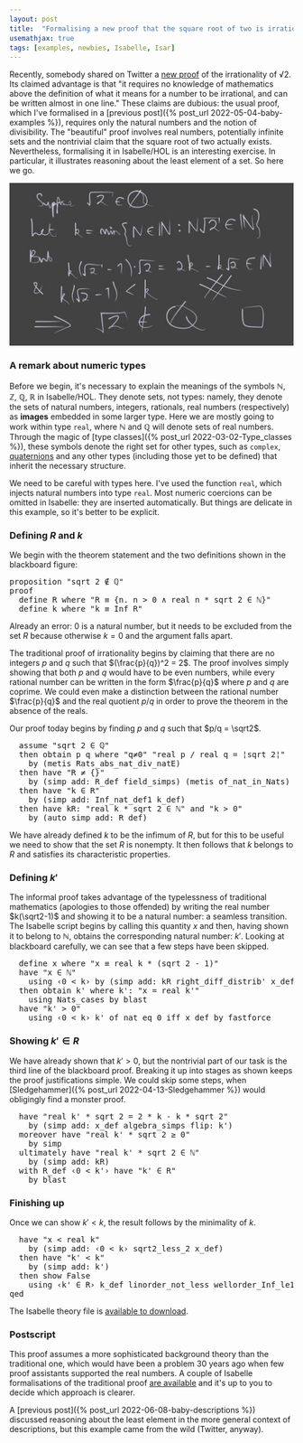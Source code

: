 ```yaml
---
layout: post
title:  "Formalising a new proof that the square root of two is irrational"
usemathjax: true 
tags: [examples, newbies, Isabelle, Isar]
---
```


Recently, somebody shared on Twitter a 
[new proof](https://theapproximatepresent.tumblr.com/post/51484587425/a-favourite-proof-of-mine-first-demonstrated-to) 
of the irrationality of √2. Its claimed advantage is that "it requires no knowledge of mathematics above the definition of what it means for a number to be irrational, and can be written almost in one line." 
These claims are dubious: the 
usual proof, which I've formalised in a [previous post]({% post_url 2022-05-04-baby-examples %}),
requires only the natural numbers and 
the notion of divisibility.
The "beautiful" proof involves real numbers, 
potentially infinite sets and the nontrivial claim that the square root of two actually exists. 
Nevertheless, formalising it in Isabelle/HOL is an interesting exercise.
In particular, it illustrates reasoning about the least element of a set. So here we go.

<img src="/images/sqrt2-figure.jpg" alt="beautiful proof that sqrt 2 is irrational" width="800"/>

### A remark about numeric types

Before we begin, it's necessary to explain the meanings of the symbols ℕ, ℤ, ℚ, ℝ
in Isabelle/HOL. They denote sets, not types: namely, they denote the sets of natural numbers,
integers, rationals, real numbers (respectively) as **images** embedded in some larger type.
Here we are mostly going to work within type `real`, where ℕ and ℚ 
will denote sets of real numbers. Through the magic of [type classes]({% post_url 2022-03-02-Type_classes %}), 
these symbols denote the right set for other types, such as `complex`, 
[quaternions](https://www.isa-afp.org/entries/Quaternions.html)
and any other types (including those yet to be defined) that inherit the necessary structure.

We need to be careful with types here. I've used the function `real`, which injects natural numbers into type `real`. Most numeric coercions can be omitted in Isabelle:
they are inserted automatically. 
But things are delicate in this example, so it's better to be explicit.


### Defining $R$ and $k$

We begin with the theorem statement and the two definitions shown in the blackboard figure:

<pre class="source">
<span class="keyword1 command">proposition</span> <span class="quoted"><span class="quoted"><span>"</span>sqrt</span> <span class="numeral">2</span> <span class="main">∉</span></span> <span class="main">ℚ</span><span>"</span><span>
</span><span class="keyword1 command">proof</span><span>
  </span><span class="keyword3 command">define</span> <span class="skolem skolem">R</span> <span class="keyword2 keyword">where</span> <span class="quoted"><span class="quoted"><span>"</span><span class="skolem">R</span> <span class="main">≡</span> <span class="main">{</span><span class="bound">n</span><span class="main">.</span> <span class="bound">n</span> <span class="main">&gt;</span></span> <span class="main">0</span></span> <span class="main">∧</span> real <span class="bound">n</span> <span class="main">*</span> sqrt <span class="numeral">2</span> <span class="main">∈</span> <span class="main">ℕ</span><span class="main">}</span><span>"</span><span>
  </span><span class="keyword3 command">define</span> <span class="skolem skolem">k</span> <span class="keyword2 keyword">where</span> <span class="quoted"><span class="quoted"><span>"</span><span class="skolem">k</span> <span class="main">≡</span> Inf</span> <span class="skolem">R</span><span>"</span></span>
</pre>

Already an error: 0 is a natural number,
but it needs to be excluded from the set $R$ because otherwise $k=0$
and the argument falls apart.

The traditional proof of irrationality begins by claiming
that there are no integers $p$ and $q$ such that $(\frac{p}{q})^2 = 2$.
The proof involves simply showing that both $p$ and $q$ would have to be even numbers,
while every rational number can be written in the form $\frac{p}{q}$ where $p$ and $q$ 
are coprime.
We could even make a distinction between the rational number $\frac{p}{q}$
and the real quotient $p/q$ in order to prove the theorem in the absence of the reals.

Our proof today begins by finding $p$ and $q$ such that $p/q = \sqrt2$.

<pre class="source">
  <span class="keyword3 command">assume</span> <span class="quoted"><span class="quoted"><span>"</span>sqrt</span> <span class="numeral">2</span> <span class="main">∈</span></span> <span class="main">ℚ</span><span>"</span><span>
  </span><span class="keyword1 command">then</span> <span class="keyword3 command">obtain</span> <span class="skolem skolem">p</span> <span class="skolem skolem">q</span> <span class="keyword2 keyword">where</span> <span class="quoted"><span class="quoted"><span>"</span><span class="skolem">q</span><span class="main">≠</span></span><span class="main">0</span></span><span>"</span> <span class="quoted"><span class="quoted"><span>"</span>real</span> <span class="skolem">p</span> <span class="main">/</span></span> real <span class="skolem">q</span> <span class="main">=</span> <span class="main">¦</span>sqrt <span class="numeral">2</span><span class="main">¦</span><span>"</span><span>
    </span><span class="keyword1 command">by</span> <span class="main">(</span><span class="operator">metis</span> Rats_abs_nat_div_natE<span class="main">)</span><span>
  </span><span class="keyword1 command">then</span> <span class="keyword1 command">have</span> <span class="quoted"><span class="quoted"><span>"</span><span class="skolem">R</span> <span class="main">≠</span></span> <span class="main">{}</span></span><span>"</span><span>
    </span><span class="keyword1 command">by</span> <span class="main">(</span><span class="operator">simp</span> <span class="quasi_keyword">add</span><span class="main main">:</span> R_def <span class="dynamic dynamic">field_simps</span><span class="main">)</span> <span class="main">(</span><span class="operator">metis</span> of_nat_in_Nats<span class="main">)</span><span>
  </span><span class="keyword1 command">then</span> <span class="keyword1 command">have</span> <span class="quoted"><span class="quoted"><span>"</span><span class="skolem">k</span> <span class="main">∈</span></span> <span class="skolem">R</span><span>"</span></span><span>
    </span><span class="keyword1 command">by</span> <span class="main">(</span><span class="operator">simp</span> <span class="quasi_keyword">add</span><span class="main main">:</span> Inf_nat_def1 k_def<span class="main">)</span><span>
  </span><span class="keyword1 command">then</span> <span class="keyword1 command">have</span> kR<span class="main">:</span> <span class="quoted"><span class="quoted"><span>"</span>real</span> <span class="skolem">k</span> <span class="main">*</span></span> sqrt <span class="numeral">2</span> <span class="main">∈</span> <span class="main">ℕ</span><span>"</span> <span class="keyword2 keyword">and</span> <span class="quoted"><span class="quoted"><span>"</span><span class="skolem">k</span> <span class="main">&gt;</span></span> <span class="main">0</span></span><span>"</span><span>
    </span><span class="keyword1 command">by</span> <span class="main">(</span><span class="operator">auto</span> <span class="quasi_keyword">simp</span> <span class="quasi_keyword">add</span><span class="main main">:</span> R_def<span class="main">)</span>
</pre>

We have already defined $k$ to be the infimum of $R$, but for this to be useful
we need to show that the set $R$ is nonempty. It then follows that
$k$ belongs to $R$ and satisfies its characteristic properties.

### Defining $k'$

The informal proof takes advantage of the typelessness of traditional mathematics
(apologies to those offended) by writing the real number $k(\sqrt2-1)$
and showing it to be a natural number: a seamless transition.
The Isabelle script begins by calling this quantity $x$ and then,
having shown it to belong to ℕ, obtains the corresponding natural number: $k'$.
Looking at blackboard carefully, we can see that a few steps have been skipped.

<pre class="source">
  <span class="keyword3 command">define</span> <span class="skolem skolem">x</span> <span class="keyword2 keyword">where</span> <span class="quoted"><span class="quoted"><span>"</span><span class="skolem">x</span> <span class="main">≡</span> real</span> <span class="skolem">k</span> <span class="main">*</span></span> <span class="main">(</span>sqrt <span class="numeral">2</span> <span class="main">-</span> <span class="main">1</span><span class="main">)</span><span>"</span><span>
  </span><span class="keyword1 command">have</span> <span class="quoted"><span class="quoted"><span>"</span><span class="skolem">x</span> <span class="main">∈</span></span> <span class="main">ℕ</span></span><span>"</span><span>
    </span><span class="keyword1 command">using</span> <span class="quoted"><span class="quoted"><span>‹</span><span class="main">0</span></span> <span class="main">&lt;</span></span> <span class="skolem">k</span><span>›</span> <span class="keyword1 command">by</span> <span class="main">(</span><span class="operator">simp</span> <span class="quasi_keyword">add</span><span class="main main">:</span> kR right_diff_distrib' x_def<span class="main">)</span><span>
  </span><span class="keyword1 command">then</span> <span class="keyword3 command">obtain</span> <span class="skolem skolem">k'</span> <span class="keyword2 keyword">where</span> k'<span class="main">:</span> <span class="quoted"><span class="quoted"><span>"</span><span class="skolem">x</span> <span class="main">=</span></span> real</span> <span class="skolem">k'</span><span>"</span><span>
    </span><span class="keyword1 command">using</span> Nats_cases <span class="keyword1 command">by</span> <span class="operator">blast</span><span>
  </span><span class="keyword1 command">have</span> <span class="quoted"><span class="quoted"><span>"</span><span class="skolem">k'</span> <span class="main">&gt;</span></span> <span class="main">0</span></span><span>"</span><span>
    </span><span class="keyword1 command">using</span> <span class="quoted"><span class="quoted"><span>‹</span><span class="main">0</span></span> <span class="main">&lt;</span></span> <span class="skolem">k</span><span>›</span> k' of_nat_eq_0_iff x_def <span class="keyword1 command">by</span> <span class="operator">fastforce</span>
</pre>

### Showing $k'\in R$

We have already shown that $k'>0$, but the nontrivial part of our task
is the third line of the blackboard proof. Breaking it up into stages as shown
keeps the proof justifications simple.
We could skip some steps, when [Sledgehammer]({% post_url 2022-04-13-Sledgehammer %}) 
would obligingly find a monster proof.

<pre class="source">
  <span class="keyword1 command">have</span> <span class="quoted"><span class="quoted"><span>"</span>real</span> <span class="skolem">k'</span> <span class="main">*</span></span> sqrt <span class="numeral">2</span> <span class="main">=</span> <span class="numeral">2</span> <span class="main">*</span> <span class="skolem">k</span> <span class="main">-</span> <span class="skolem">k</span> <span class="main">*</span> sqrt <span class="numeral">2</span><span>"</span><span>
    </span><span class="keyword1 command">by</span> <span class="main">(</span><span class="operator">simp</span> <span class="quasi_keyword">add</span><span class="main main">:</span> x_def <span class="dynamic dynamic">algebra_simps</span> <span class="quasi_keyword">flip</span><span class="main main">:</span> k'<span class="main">)</span><span>
  </span><span class="keyword1 command">moreover</span> <span class="keyword1 command">have</span> <span class="quoted"><span class="quoted"><span>"</span>real</span> <span class="skolem">k'</span> <span class="main">*</span></span> sqrt <span class="numeral">2</span> <span class="main">≥</span> <span class="main">0</span><span>"</span><span>
    </span><span class="keyword1 command">by</span> <span class="operator">simp</span><span>
  </span><span class="keyword1 command">ultimately</span> <span class="keyword1 command">have</span> <span class="quoted"><span class="quoted"><span>"</span>real</span> <span class="skolem">k'</span> <span class="main">*</span></span> sqrt <span class="numeral">2</span> <span class="main">∈</span> <span class="main">ℕ</span><span>"</span><span>
    </span><span class="keyword1 command">by</span> <span class="main">(</span><span class="operator">simp</span> <span class="quasi_keyword">add</span><span class="main main">:</span> kR<span class="main">)</span><span>
  </span><span class="keyword1 command">with</span> R_def <span class="quoted"><span class="quoted"><span>‹</span><span class="main">0</span></span> <span class="main">&lt;</span></span> <span class="skolem">k'</span><span>›</span> <span class="keyword1 command">have</span> <span class="quoted"><span class="quoted"><span>"</span><span class="skolem">k'</span> <span class="main">∈</span></span> <span class="skolem">R</span><span>"</span></span><span>
    </span><span class="keyword1 command">by</span> <span there="operator">blast</span>
</pre>

### Finishing up

Once we can show $k'<k$, the result follows by the minimality of $k$.
 
<pre class="source">
  <span class="keyword1 command">have</span> <span class="quoted"><span class="quoted"><span>"</span><span class="skolem">x</span> <span class="main">&lt;</span></span> real</span> <span class="skolem">k</span><span>"</span><span>
    </span><span class="keyword1 command">by</span> <span class="main">(</span><span class="operator">simp</span> <span class="quasi_keyword">add</span><span class="main main">:</span> <span class="quoted"><span class="quoted"><span>‹</span><span class="main">0</span></span> <span class="main">&lt;</span></span> <span class="skolem">k</span><span>›</span> sqrt2_less_2 x_def<span class="main">)</span><span>
  </span><span class="keyword1 command">then</span> <span class="keyword1 command">have</span> <span class="quoted"><span class="quoted"><span>"</span><span class="skolem">k'</span> <span class="main">&lt;</span></span> <span class="skolem">k</span><span>"</span></span><span>
    </span><span class="keyword1 command">by</span> <span class="main">(</span><span class="operator">simp</span> <span class="quasi_keyword">add</span><span class="main main">:</span> k'<span class="main">)</span><span>
  </span><span class="keyword1 command">then</span> <span class="keyword3 command">show</span> <span class="quoted">False</span><span>
    </span><span class="keyword1 command">using</span> <span class="quoted"><span class="quoted"><span>‹</span><span class="skolem">k'</span> <span class="main">∈</span></span> <span class="skolem">R</span><span>›</span></span> k_def linorder_not_less wellorder_Inf_le1 <span class="keyword1 command">by</span> <span class="operator">auto</span><span>
</span><span class="keyword1 command">qed</span>
</pre>

The Isabelle theory file is [available to download](/Isabelle-Examples/Sqrt2_Irrational.thy).
 
### Postscript

This proof assumes a more sophisticated background theory 
than the traditional one, which would have been a problem 30 years ago
when few proof assistants supported the real numbers.
A couple of Isabelle formalisations of the traditional proof 
[are available](https://isabelle.in.tum.de/dist/library/HOL/HOL-Examples/Sqrt.html)
and it's up to you to decide which approach is clearer.

A [previous post]({% post_url 2022-06-08-baby-descriptions %}) 
discussed reasoning about the least element in the more general context
of descriptions, but this example came from the wild (Twitter, anyway).


